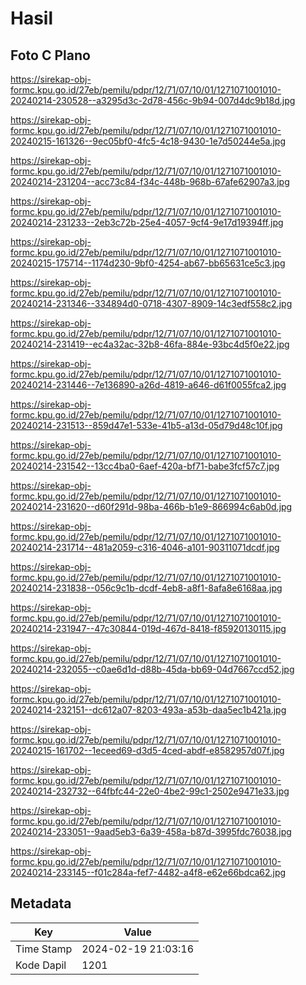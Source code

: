 # Hasil

## Foto C Plano

https://sirekap-obj-formc.kpu.go.id/27eb/pemilu/pdpr/12/71/07/10/01/1271071001010-20240214-230528--a3295d3c-2d78-456c-9b94-007d4dc9b18d.jpg

https://sirekap-obj-formc.kpu.go.id/27eb/pemilu/pdpr/12/71/07/10/01/1271071001010-20240215-161326--9ec05bf0-4fc5-4c18-9430-1e7d50244e5a.jpg

https://sirekap-obj-formc.kpu.go.id/27eb/pemilu/pdpr/12/71/07/10/01/1271071001010-20240214-231204--acc73c84-f34c-448b-968b-67afe62907a3.jpg

https://sirekap-obj-formc.kpu.go.id/27eb/pemilu/pdpr/12/71/07/10/01/1271071001010-20240214-231233--2eb3c72b-25e4-4057-9cf4-9e17d19394ff.jpg

https://sirekap-obj-formc.kpu.go.id/27eb/pemilu/pdpr/12/71/07/10/01/1271071001010-20240215-175714--1174d230-9bf0-4254-ab67-bb65631ce5c3.jpg

https://sirekap-obj-formc.kpu.go.id/27eb/pemilu/pdpr/12/71/07/10/01/1271071001010-20240214-231346--334894d0-0718-4307-8909-14c3edf558c2.jpg

https://sirekap-obj-formc.kpu.go.id/27eb/pemilu/pdpr/12/71/07/10/01/1271071001010-20240214-231419--ec4a32ac-32b8-46fa-884e-93bc4d5f0e22.jpg

https://sirekap-obj-formc.kpu.go.id/27eb/pemilu/pdpr/12/71/07/10/01/1271071001010-20240214-231446--7e136890-a26d-4819-a646-d61f0055fca2.jpg

https://sirekap-obj-formc.kpu.go.id/27eb/pemilu/pdpr/12/71/07/10/01/1271071001010-20240214-231513--859d47e1-533e-41b5-a13d-05d79d48c10f.jpg

https://sirekap-obj-formc.kpu.go.id/27eb/pemilu/pdpr/12/71/07/10/01/1271071001010-20240214-231542--13cc4ba0-6aef-420a-bf71-babe3fcf57c7.jpg

https://sirekap-obj-formc.kpu.go.id/27eb/pemilu/pdpr/12/71/07/10/01/1271071001010-20240214-231620--d60f291d-98ba-466b-b1e9-866994c6ab0d.jpg

https://sirekap-obj-formc.kpu.go.id/27eb/pemilu/pdpr/12/71/07/10/01/1271071001010-20240214-231714--481a2059-c316-4046-a101-90311071dcdf.jpg

https://sirekap-obj-formc.kpu.go.id/27eb/pemilu/pdpr/12/71/07/10/01/1271071001010-20240214-231838--056c9c1b-dcdf-4eb8-a8f1-8afa8e6168aa.jpg

https://sirekap-obj-formc.kpu.go.id/27eb/pemilu/pdpr/12/71/07/10/01/1271071001010-20240214-231947--47c30844-019d-467d-8418-f85920130115.jpg

https://sirekap-obj-formc.kpu.go.id/27eb/pemilu/pdpr/12/71/07/10/01/1271071001010-20240214-232055--c0ae6d1d-d88b-45da-bb69-04d7667ccd52.jpg

https://sirekap-obj-formc.kpu.go.id/27eb/pemilu/pdpr/12/71/07/10/01/1271071001010-20240214-232151--dc612a07-8203-493a-a53b-daa5ec1b421a.jpg

https://sirekap-obj-formc.kpu.go.id/27eb/pemilu/pdpr/12/71/07/10/01/1271071001010-20240215-161702--1eceed69-d3d5-4ced-abdf-e8582957d07f.jpg

https://sirekap-obj-formc.kpu.go.id/27eb/pemilu/pdpr/12/71/07/10/01/1271071001010-20240214-232732--64fbfc44-22e0-4be2-99c1-2502e9471e33.jpg

https://sirekap-obj-formc.kpu.go.id/27eb/pemilu/pdpr/12/71/07/10/01/1271071001010-20240214-233051--9aad5eb3-6a39-458a-b87d-3995fdc76038.jpg

https://sirekap-obj-formc.kpu.go.id/27eb/pemilu/pdpr/12/71/07/10/01/1271071001010-20240214-233145--f01c284a-fef7-4482-a4f8-e62e66bdca62.jpg


## Metadata

| Key        | Value               |
| ---------- | ------------------- |
| Time Stamp | 2024-02-19 21:03:16 |
| Kode Dapil | 1201                |



